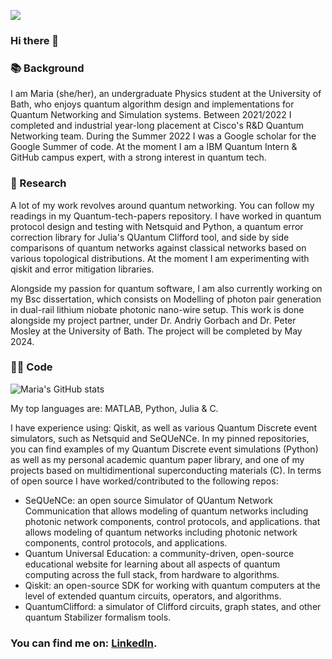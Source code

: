 ![](https://komarev.com/ghpvc/?username=mgg39&style=for-the-badge&color=blueviolet)

### Hi there 👋

### 📚 Background
I am Maria (she/her), an undergraduate Physics student at the University of Bath, who enjoys quantum algorithm design and implementations for Quantum Networking and Simulation systems.
Between 2021/2022 I completed and industrial year-long placement at Cisco's R&D Quantum Networking team. During the Summer 2022 I was a Google scholar for the Google Summer of code. At the moment I am a IBM Quantum Intern & GitHub campus expert, with a strong interest in quantum tech.

### 📝 Research 
A lot of my work revolves around quantum networking. You can follow my readings in my Quantum-tech-papers repository.
I have worked in quantum protocol design and testing with Netsquid and Python, a quantum error correction library for Julia's QUantum Clifford tool, and side by side comparisons of quantum networks against classical networks based on various topological distributions.
At the moment I am experimenting with qiskit and error mitigation libraries.

Alongside my passion for quantum software, I am also currently working on my Bsc dissertation, which consists on Modelling of photon pair generation in dual-rail lithium niobate photonic nano-wire setup. This work is done alongside my project partner, under Dr. Andriy Gorbach and Dr. Peter Mosley at the University of Bath. The project will be completed by May 2024.

### 👩‍💻 Code 
![Maria's GitHub stats](https://github-readme-stats.vercel.app/api?username=mgg39&count_private=true&show_icons=true&theme=nightowl&hide=prs,contribs)

My top languages are: MATLAB, Python, Julia & C.

I have experience using: Qiskit, as well as various Quantum Discrete event simulators, such as Netsquid and SeQUeNCe. 
In my pinned repositories, you can find examples of my Quantum Discrete event simulations (Python) as well as my personal academic quantum paper library, and one of my projects based on multidimentional superconducting materials (C).
In terms of open source I have worked/contributed to the following repos:
- SeQUeNCe: an open source Simulator of QUantum Network Communication that allows modeling of quantum networks including photonic network components, control protocols, and applications. that allows modeling of quantum networks including photonic network components, control protocols, and applications. 
- Quantum Universal Education: a community-driven, open-source educational website for learning about all aspects of quantum computing across the full stack, from hardware to algorithms.
- Qiskit: an open-source SDK for working with quantum computers at the level of extended quantum circuits, operators, and algorithms. 
- QuantumClifford: a simulator of Clifford circuits, graph states, and other quantum Stabilizer formalism tools. 

### You can find me on: [LinkedIn][1].
[1]: https://www.linkedin.com/in/maria-gragera-garces/


